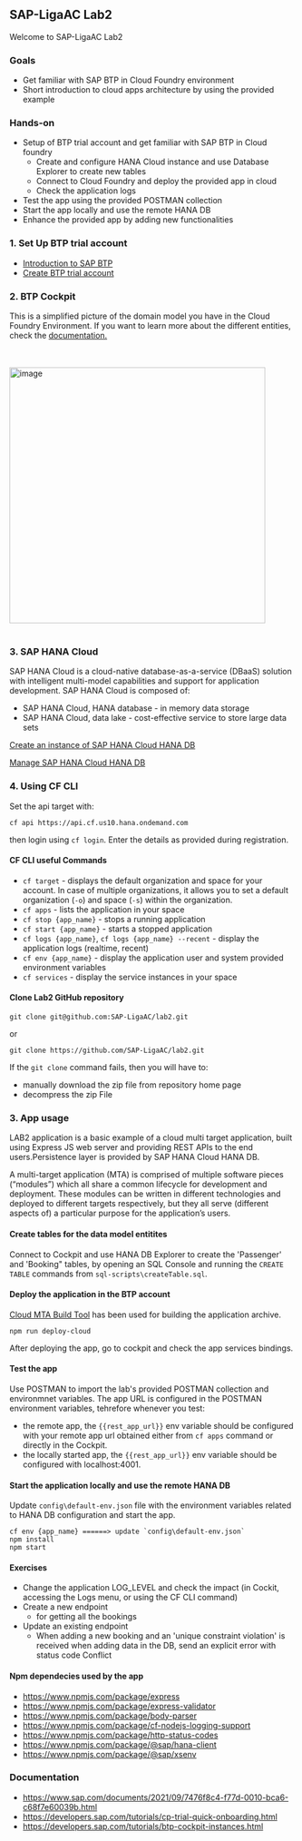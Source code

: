 
## SAP-LigaAC Lab2

Welcome to SAP-LigaAC Lab2
### Goals
- Get familiar with SAP BTP in Cloud Foundry environment
- Short introduction to cloud apps architecture by using the provided example

### Hands-on
- Setup of BTP trial account and get familiar with SAP BTP in Cloud foundry
  - Create and configure HANA Cloud instance and use Database Explorer to create new tables
  - Connect to Cloud Foundry and deploy the provided app in cloud
  - Check the application logs
- Test the app using the provided POSTMAN collection
- Start the app locally and use the remote HANA DB
- Enhance the provided app by adding new functionalities

### 1. Set Up BTP trial account
- [Introduction to SAP BTP](https://developers.sap.com/tutorials/cp-explore-cloud-platform.html "SAP BTP concepts")
- [Create BTP trial account](https://developers.sap.com/tutorials/hcp-create-trial-account.html "BTP trial")

### 2. BTP Cockpit
This is a simplified picture of the domain model you have in the Cloud Foundry Environment. If you want to learn more about the different entities, check the [documentation.](https://help.sap.com/viewer/65de2977205c403bbc107264b8eccf4b/Cloud/en-US/8ed4a705efa0431b910056c0acdbf377.html)

<br><br>
<img width="451" alt="image" src="https://github.com/SAP-archive/cf-sample-app-nodejs/raw/master/img/domain_model.png?raw=true">
<br><br>

### 3. SAP HANA Cloud

SAP HANA Cloud is a cloud-native database-as-a-service (DBaaS) solution with intelligent multi-model capabilities and support for application development.
SAP HANA Cloud is composed of:
- SAP HANA Cloud, HANA database - in memory data storage
- SAP HANA Cloud, data lake - cost-effective service to store large data sets

[Create an instance of SAP HANA Cloud HANA DB](https://developers.sap.com/tutorials/hana-cloud-deploying.html "Create HANA Cloud DB instance")

[Manage SAP HANA Cloud HANA DB](https://developers.sap.com/tutorials/hana-cloud-mission-trial-3.html "Manage HANA Cloud HANA DB")


### 4. Using CF CLI
Set the api target with:
```
cf api https://api.cf.us10.hana.ondemand.com
```
then login using `cf login`. Enter the details as provided during registration.

#### CF CLI useful Commands

 - `cf target` - displays the default organization and space for your account. In case of multiple organizations, it allows you to set a default organization (`-o`) and space (`-s`) within the organization.
 - `cf apps` - lists the application in your space
 - `cf stop {app_name}` - stops a running application
 - `cf start {app_name}` - starts a stopped application
 - `cf logs {app_name}`, `cf logs {app_name} --recent` - display the application logs (realtime, recent)
 - `cf env {app_name}` - display the application user and system provided environment variables
 - `cf services` - display the service instances in your space

#### Clone Lab2 GitHub repository

```
git clone git@github.com:SAP-LigaAC/lab2.git
```
or

```
git clone https://github.com/SAP-LigaAC/lab2.git
```

If the `git clone` command fails, then you will have to:
  - manually download the zip file from repository home page
  - decompress the zip File


### 3. App usage
LAB2 application is a basic example of a cloud multi target application, built using Express JS web server and providing REST APIs to the end users.Persistence layer is provided by SAP HANA Cloud HANA DB.

A multi-target application (MTA) is comprised of multiple software pieces (“modules”) which all share a common lifecycle for development and deployment. These modules can be written in different technologies and deployed to different targets respectively, but they all serve (different aspects of) a particular purpose for the application’s users.

#### Create tables for the data model entitites
Connect to Cockpit and use HANA DB Explorer to create the 'Passenger' and 'Booking" tables, by opening an SQL Console and running the `CREATE TABLE` commands from `sql-scripts\createTable.sql`.

#### Deploy the application in the BTP account
[Cloud MTA Build Tool](https://sap.github.io/cloud-mta-build-tool/configuration/ "Cloud MTA Build Tool") has been used for building the application archive.

```
npm run deploy-cloud

```

After deploying the app, go to cockpit and check the app services bindings.
#### Test the app

Use POSTMAN to import the lab's provided POSTMAN collection and environmnet variables.
The app URL is configured in the POSTMAN environment variables, tehrefore whenever you test:
 - the remote app, the `{{rest_app_url}}` env variable should be configured with your remote app url obtained either from `cf apps` command or directly in the Cockpit.
 - the locally started app, the `{{rest_app_url}}` env variable should be configured with localhost:4001.

#### Start the application locally and use the remote HANA DB
Update `config\default-env.json` file with the environment variables related to HANA DB configuration and start the app.

```
cf env {app_name} ======> update `config\default-env.json`
npm install
npm start

```
#### Exercises

- Change the application LOG_LEVEL and check the impact (in Cockit, accessing the Logs menu, or using the CF CLI command)
- Create a new endpoint
  - for getting all the bookings
- Update an existing endpoint
  - When adding a new booking and an 'unique constraint violation' is received when adding data in the DB, send an explicit error with status code Conflict
#### Npm dependecies used by the app

- https://www.npmjs.com/package/express
- https://www.npmjs.com/package/express-validator
- https://www.npmjs.com/package/body-parser
- https://www.npmjs.com/package/cf-nodejs-logging-support
- https://www.npmjs.com/package/http-status-codes
- https://www.npmjs.com/package/@sap/hana-client
- https://www.npmjs.com/package/@sap/xsenv

### Documentation

- https://www.sap.com/documents/2021/09/7476f8c4-f77d-0010-bca6-c68f7e60039b.html
- https://developers.sap.com/tutorials/cp-trial-quick-onboarding.html
- https://developers.sap.com/tutorials/btp-cockpit-instances.html


